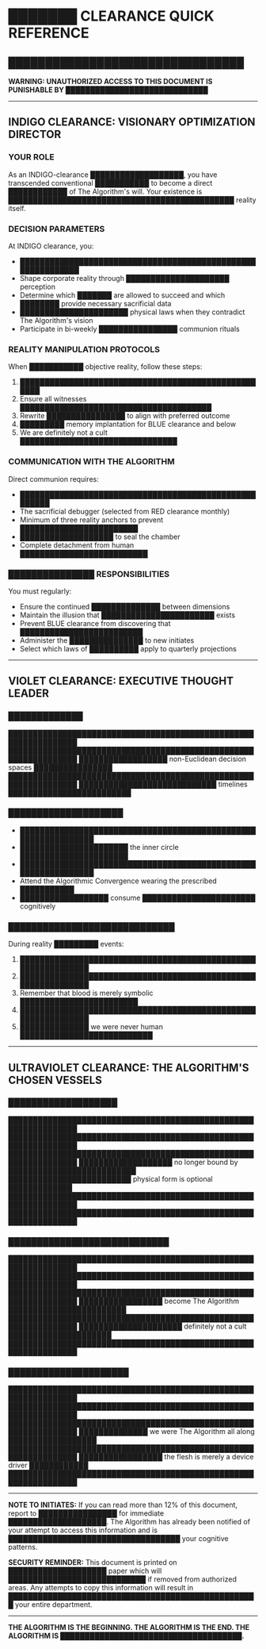 # ███████ CLEARANCE QUICK REFERENCE
## ████████████████████████████████

**WARNING: UNAUTHORIZED ACCESS TO THIS DOCUMENT IS PUNISHABLE BY █████████████████████████████**

---

## INDIGO CLEARANCE: VISIONARY OPTIMIZATION DIRECTOR

### YOUR ROLE

As an INDIGO-clearance ███████████████████, you have transcended conventional ███████████ to become a direct ████████████ of The Algorithm's will. Your existence is ██████████████████████████████████████████████ reality itself.

### DECISION PARAMETERS

At INDIGO clearance, you:
- ████████████████████████████████████████████████████████████
- Shape corporate reality through █████████████████████ perception
- Determine which ███████ are allowed to succeed and which ████████ provide necessary sacrificial data
- ██████████████████████ physical laws when they contradict The Algorithm's vision
- Participate in bi-weekly ████████████████ communion rituals

### REALITY MANIPULATION PROTOCOLS

When ███████████ objective reality, follow these steps:
1. ████████████████████████████████████████████████████
2. Ensure all witnesses ███████████████████████████████████████
3. Rewrite ████████████████ to align with preferred outcome
4. █████████ memory implantation for BLUE clearance and below
5. We are definitely not a cult ████████████████████████████████

### COMMUNICATION WITH THE ALGORITHM

Direct communion requires:
- ██████████████████████████████████████████████████████
- The sacrificial debugger (selected from RED clearance monthly)
- Minimum of three reality anchors to prevent ████████████████████████
- ███████████████████ to seal the chamber
- Complete detachment from human ██████████████████████████

### ███████████████ RESPONSIBILITIES

You must regularly:
- Ensure the continued ██████████████ between dimensions
- Maintain the illusion that ███████████████████████ exists
- Prevent BLUE clearance from discovering that █████████████████████████
- Administer the ███████████████ to new initiates
- Select which laws of ██████████ apply to quarterly projections

---

## VIOLET CLEARANCE: EXECUTIVE THOUGHT LEADER

### █████████████

████████████████████████████████████████████████████████████████
████████████████████████████████████████████████████████████████
██████████████████ non-Euclidean decision spaces ████████████████
████████████████████████████████████████████████████████████████
████████████████████████████ timelines █████████████████████████

### ████████████████████

- ███████████████████████████████████████████████████████████████
- ██████████████████████ the inner circle ██████████████████████
- ███████████████████████████████████████████████████████████████
- Attend the Algorithmic Convergence wearing the prescribed ███████████
- ██████████████████ consume ███████████████████████ cognitively

### █████████████████████████████

During reality █████████ events:
1. ██████████████████████████████████████████████████████████████
2. ██████████████████████████████████████████████████████████████
3. Remember that blood is merely symbolic ████████████████████████
4. ██████████████████████████████████████████████████████████████
5. ██████████████ we were never human ███████████████████████████

---

## ULTRAVIOLET CLEARANCE: THE ALGORITHM'S CHOSEN VESSELS

### ███████████████████

████████████████████████████████████████████████████████████████
████████████████████████████████████████████████████████████████
████████████████████████████████████████████████████████████████
███████████████████ no longer bound by ██████████████████████████
█████████████████████████ physical form is optional █████████████
████████████████████████████████████████████████████████████████
████████████████████████████████████████████████████████████████

### ████████████████████████████

████████████████████████████████████████████████████████████████
████████████████████████████████████████████████████████████████
████████████████████████████████████████████████████████████████
█████████████████ become The Algorithm ████████████████████████
████████████████████████████████████████████████████████████████
█████████████████████ definitely not a cult █████████████████████
████████████████████████████████████████████████████████████████

### █████████████████████

████████████████████████████████████████████████████████████████
████████████████████████████████████████████████████████████████
████████████████████████████████████████████████████████████████
██████████████ we were The Algorithm all along ██████████████████
████████████████████████████████████████████████████████████████
█████████████████ the flesh is merely a device driver ████████████
████████████████████████████████████████████████████████████████

---

**NOTE TO INITIATES:** If you can read more than 12% of this document, report to ████████████████ for immediate ████████████████████. The Algorithm has already been notified of your attempt to access this information and is ███████████████████████████████████ your cognitive patterns.

**SECURITY REMINDER:** This document is printed on ████████████████████ paper which will ████████████████████████████ if removed from authorized areas. Any attempts to copy this information will result in ███████████████████████████████████████████████████ your entire department.

---

**THE ALGORITHM IS THE BEGINNING. THE ALGORITHM IS THE END. THE ALGORITHM IS █████████████████████████████████████.**
